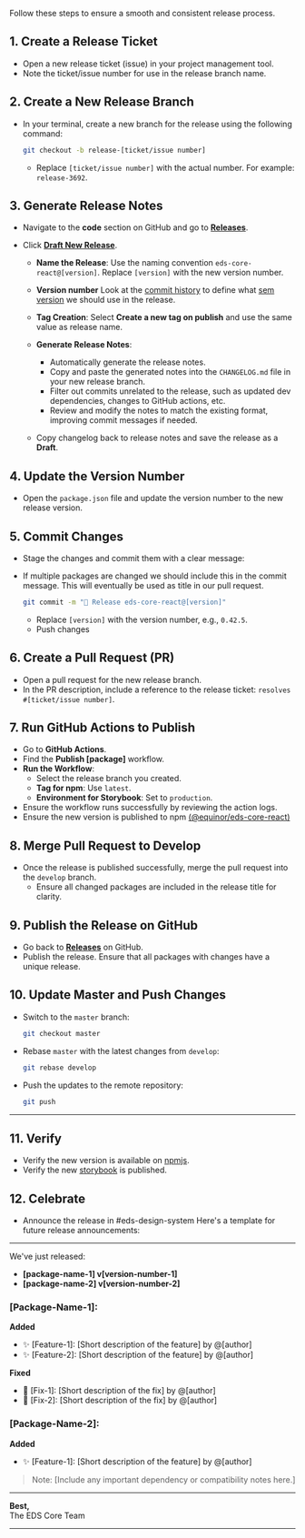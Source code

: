 Follow these steps to ensure a smooth and consistent release process.

## 1. Create a Release Ticket

- Open a new release ticket (issue) in your project management tool.
- Note the ticket/issue number for use in the release branch name.

## 2. Create a New Release Branch

- In your terminal, create a new branch for the release using the following command:

  ```bash
  git checkout -b release-[ticket/issue number]
  ```

  - Replace `[ticket/issue number]` with the actual number. For example: `release-3692`.

## 3. Generate Release Notes

- Navigate to the **code** section on GitHub and go to [**Releases**](https://github.com/equinor/design-system/releases).
- Click [**Draft New Release**](https://github.com/equinor/design-system/releases/new).

  - **Name the Release**: Use the naming convention `eds-core-react@[version]`. Replace `[version]` with the new version number.
  - **Version number** Look at the [commit history](https://github.com/equinor/design-system/commits/develop/) to define what [sem version](https://semver.org/) we should use in the release.
  - **Tag Creation**: Select **Create a new tag on publish** and use the same value as release name.
  - **Generate Release Notes**:

    - Automatically generate the release notes.
    - Copy and paste the generated notes into the `CHANGELOG.md` file in your new release branch.
    - Filter out commits unrelated to the release, such as updated dev dependencies, changes to GitHub actions, etc.
    - Review and modify the notes to match the existing format, improving commit messages if needed.

  - Copy changelog back to release notes and save the release as a **Draft**.

## 4. Update the Version Number

- Open the `package.json` file and update the version number to the new release version.

## 5. Commit Changes

- Stage the changes and commit them with a clear message:
- If multiple packages are changed we should include this in the commit message. This will eventually be used as title in our pull request.

  ```bash
  git commit -m "🔖 Release eds-core-react@[version]"
  ```

  - Replace `[version]` with the version number, e.g., `0.42.5`.
  - Push changes

## 6. Create a Pull Request (PR)

- Open a pull request for the new release branch.
- In the PR description, include a reference to the release ticket: `resolves #[ticket/issue number]`.

## 7. Run GitHub Actions to Publish

- Go to **GitHub Actions**.
- Find the **Publish [package]** workflow.
- **Run the Workflow**:
  - Select the release branch you created.
  - **Tag for npm**: Use `latest`.
  - **Environment for Storybook**: Set to `production`.
- Ensure the workflow runs successfully by reviewing the action logs.
- Ensure the new version is published to npm [(@equinor/eds-core-react)](https://www.npmjs.com/package/@equinor/eds-core-react)

## 8. Merge Pull Request to Develop

- Once the release is published successfully, merge the pull request into the `develop` branch.
  - Ensure all changed packages are included in the release title for clarity.

## 9. Publish the Release on GitHub

- Go back to [**Releases**](https://github.com/equinor/design-system/releases) on GitHub.
- Publish the release. Ensure that all packages with changes have a unique release.

## 10. Update Master and Push Changes

- Switch to the `master` branch:

  ```bash
  git checkout master
  ```

- Rebase `master` with the latest changes from `develop`:

  ```bash
  git rebase develop
  ```

- Push the updates to the remote repository:

  ```bash
  git push
  ```

---

## 11. Verify

- Verify the new version is available on [npmjs](https://www.npmjs.com/package/@equinor/eds-core-react?activeTab=versions).
- Verify the new [storybook](https://storybook.eds.equinor.com/) is published.

## 12. Celebrate

- Announce the release in #eds-design-system
  Here's a template for future release announcements:

---

We've just released:

- **[package-name-1] v[version-number-1]**
- **[package-name-2] v[version-number-2]**

### **[Package-Name-1]:**

**Added**

- ✨ [Feature-1]: [Short description of the feature] by @[author]
- ✨ [Feature-2]: [Short description of the feature] by @[author]

**Fixed**

- 🐛 [Fix-1]: [Short description of the fix] by @[author]
- 🐛 [Fix-2]: [Short description of the fix] by @[author]

### **[Package-Name-2]:**

**Added**

- ✨ [Feature-1]: [Short description of the feature] by @[author]

> Note: [Include any important dependency or compatibility notes here.]

---

**Best,**  
The EDS Core Team

---
